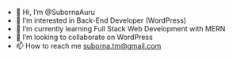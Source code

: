 - 👋 Hi, I’m @SubornaAuru
- 👀 I’m interested in Back-End Developer (WordPress)
- 🌱 I’m currently learning Full Stack Web Development with MERN
- 💞️ I’m looking to collaborate on WordPress
- 📫 How to reach me suborna.tm@gmail.com

<!---
SubornaAuru/SubornaAuru is a ✨ special ✨ repository because its `README.md` (this file) appears on your GitHub profile.
You can click the Preview link to take a look at your changes.
--->
